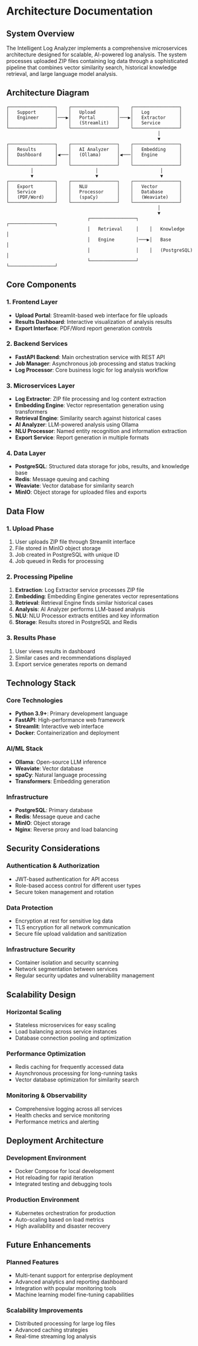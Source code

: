 # Architecture Documentation

## System Overview

The Intelligent Log Analyzer implements a comprehensive microservices architecture designed for scalable, AI-powered log analysis. The system processes uploaded ZIP files containing log data through a sophisticated pipeline that combines vector similarity search, historical knowledge retrieval, and large language model analysis.

## Architecture Diagram

```
┌─────────────────┐    ┌─────────────────┐    ┌─────────────────┐
│   Support       │    │   Upload        │    │   Log           │
│   Engineer      │───▶│   Portal        │───▶│   Extractor     │
│                 │    │   (Streamlit)   │    │   Service       │
└─────────────────┘    └─────────────────┘    └─────────────────┘
                                                        │
                                                        ▼
┌─────────────────┐    ┌─────────────────┐    ┌─────────────────┐
│   Results       │    │   AI Analyzer   │    │   Embedding     │
│   Dashboard     │◀───│   (Ollama)      │◀───│   Engine        │
│                 │    │                 │    │                 │
└─────────────────┘    └─────────────────┘    └─────────────────┘
         │                       │                       │
         ▼                       ▼                       ▼
┌─────────────────┐    ┌─────────────────┐    ┌─────────────────┐
│   Export        │    │   NLU           │    │   Vector        │
│   Service       │    │   Processor     │    │   Database      │
│   (PDF/Word)    │    │   (spaCy)       │    │   (Weaviate)    │
└─────────────────┘    └─────────────────┘    └─────────────────┘
                                                        │
                                                        ▼
                              ┌─────────────────┐    ┌─────────────────┐
                              │   Retrieval     │    │   Knowledge     │
                              │   Engine        │───▶│   Base          │
                              │                 │    │   (PostgreSQL)  │
                              └─────────────────┘    └─────────────────┘
```

## Core Components

### 1. Frontend Layer
- **Upload Portal**: Streamlit-based web interface for file uploads
- **Results Dashboard**: Interactive visualization of analysis results
- **Export Interface**: PDF/Word report generation controls

### 2. Backend Services
- **FastAPI Backend**: Main orchestration service with REST API
- **Job Manager**: Asynchronous job processing and status tracking
- **Log Processor**: Core business logic for log analysis workflow

### 3. Microservices Layer
- **Log Extractor**: ZIP file processing and log content extraction
- **Embedding Engine**: Vector representation generation using transformers
- **Retrieval Engine**: Similarity search against historical cases
- **AI Analyzer**: LLM-powered analysis using Ollama
- **NLU Processor**: Named entity recognition and information extraction
- **Export Service**: Report generation in multiple formats

### 4. Data Layer
- **PostgreSQL**: Structured data storage for jobs, results, and knowledge base
- **Redis**: Message queuing and caching
- **Weaviate**: Vector database for similarity search
- **MinIO**: Object storage for uploaded files and exports

## Data Flow

### 1. Upload Phase
1. User uploads ZIP file through Streamlit interface
2. File stored in MinIO object storage
3. Job created in PostgreSQL with unique ID
4. Job queued in Redis for processing

### 2. Processing Pipeline
1. **Extraction**: Log Extractor service processes ZIP file
2. **Embedding**: Embedding Engine generates vector representations
3. **Retrieval**: Retrieval Engine finds similar historical cases
4. **Analysis**: AI Analyzer performs LLM-based analysis
5. **NLU**: NLU Processor extracts entities and key information
6. **Storage**: Results stored in PostgreSQL and Redis

### 3. Results Phase
1. User views results in dashboard
2. Similar cases and recommendations displayed
3. Export service generates reports on demand

## Technology Stack

### Core Technologies
- **Python 3.9+**: Primary development language
- **FastAPI**: High-performance web framework
- **Streamlit**: Interactive web interface
- **Docker**: Containerization and deployment

### AI/ML Stack
- **Ollama**: Open-source LLM inference
- **Weaviate**: Vector database
- **spaCy**: Natural language processing
- **Transformers**: Embedding generation

### Infrastructure
- **PostgreSQL**: Primary database
- **Redis**: Message queue and cache
- **MinIO**: Object storage
- **Nginx**: Reverse proxy and load balancing

## Security Considerations

### Authentication & Authorization
- JWT-based authentication for API access
- Role-based access control for different user types
- Secure token management and rotation

### Data Protection
- Encryption at rest for sensitive log data
- TLS encryption for all network communication
- Secure file upload validation and sanitization

### Infrastructure Security
- Container isolation and security scanning
- Network segmentation between services
- Regular security updates and vulnerability management

## Scalability Design

### Horizontal Scaling
- Stateless microservices for easy scaling
- Load balancing across service instances
- Database connection pooling and optimization

### Performance Optimization
- Redis caching for frequently accessed data
- Asynchronous processing for long-running tasks
- Vector database optimization for similarity search

### Monitoring & Observability
- Comprehensive logging across all services
- Health checks and service monitoring
- Performance metrics and alerting

## Deployment Architecture

### Development Environment
- Docker Compose for local development
- Hot reloading for rapid iteration
- Integrated testing and debugging tools

### Production Environment
- Kubernetes orchestration for production
- Auto-scaling based on load metrics
- High availability and disaster recovery

## Future Enhancements

### Planned Features
- Multi-tenant support for enterprise deployment
- Advanced analytics and reporting dashboard
- Integration with popular monitoring tools
- Machine learning model fine-tuning capabilities

### Scalability Improvements
- Distributed processing for large log files
- Advanced caching strategies
- Real-time streaming log analysis
